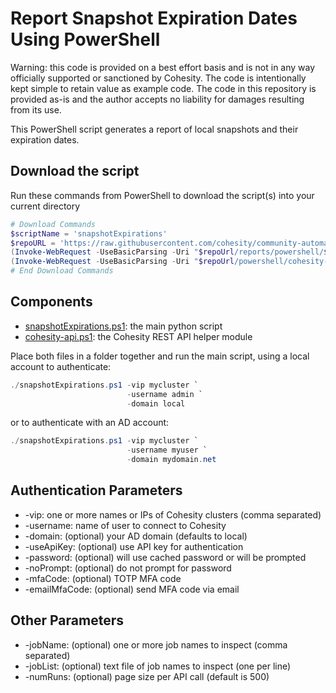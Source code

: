 # Report Snapshot Expiration Dates Using PowerShell

Warning: this code is provided on a best effort basis and is not in any way officially supported or sanctioned by Cohesity. The code is intentionally kept simple to retain value as example code. The code in this repository is provided as-is and the author accepts no liability for damages resulting from its use.

This PowerShell script generates a report of local snapshots and their expiration dates.

## Download the script

Run these commands from PowerShell to download the script(s) into your current directory

```powershell
# Download Commands
$scriptName = 'snapshotExpirations'
$repoURL = 'https://raw.githubusercontent.com/cohesity/community-automation-samples/main'
(Invoke-WebRequest -UseBasicParsing -Uri "$repoUrl/reports/powershell/$scriptName/$scriptName.ps1").content | Out-File "$scriptName.ps1"; (Get-Content "$scriptName.ps1") | Set-Content "$scriptName.ps1"
(Invoke-WebRequest -UseBasicParsing -Uri "$repoUrl/powershell/cohesity-api/cohesity-api.ps1").content | Out-File cohesity-api.ps1; (Get-Content cohesity-api.ps1) | Set-Content cohesity-api.ps1
# End Download Commands
```

## Components

* [snapshotExpirations.ps1](https://raw.githubusercontent.com/cohesity/community-automation-samples/main/reports/powershell/snapshotExpirations/snapshotExpirations.ps1): the main python script
* [cohesity-api.ps1](https://raw.githubusercontent.com/cohesity/community-automation-samples/main/powershell/cohesity-api/cohesity-api.ps1): the Cohesity REST API helper module

Place both files in a folder together and run the main script, using a local account to authenticate:

```powershell
./snapshotExpirations.ps1 -vip mycluster `
                          -username admin `
                          -domain local
```

or to authenticate with an AD account:

```powershell
./snapshotExpirations.ps1 -vip mycluster `
                          -username myuser `
                          -domain mydomain.net
```

## Authentication Parameters

* -vip: one or more names or IPs of Cohesity clusters (comma separated)
* -username: name of user to connect to Cohesity
* -domain: (optional) your AD domain (defaults to local)
* -useApiKey: (optional) use API key for authentication
* -password: (optional) will use cached password or will be prompted
* -noPrompt: (optional) do not prompt for password
* -mfaCode: (optional) TOTP MFA code
* -emailMfaCode: (optional) send MFA code via email

## Other Parameters

* -jobName: (optional) one or more job names to inspect (comma separated)
* -jobList: (optional) text file of job names to inspect (one per line)
* -numRuns: (optional) page size per API call (default is 500)
